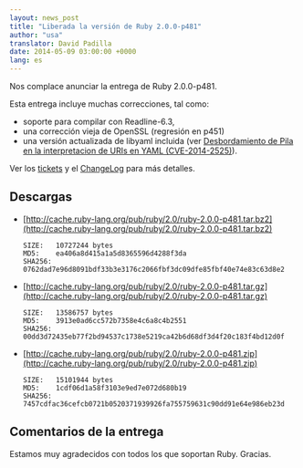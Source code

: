 ```yaml
---
layout: news_post
title: "Liberada la versión de Ruby 2.0.0-p481"
author: "usa"
translator: David Padilla
date: 2014-05-09 03:00:00 +0000
lang: es
---
```


Nos complace anunciar la entrega de Ruby 2.0.0-p481.

Esta entrega incluye muchas correcciones, tal como:

* soporte para compilar con Readline-6.3,
* una corrección vieja de OpenSSL (regresión en p451)
* una versión actualizada de libyaml incluida
  (ver [Desbordamiento de Pila en la interpretacion de URIs en YAML (CVE-2014-2525)](https://www.ruby-lang.org/es/news/2014/03/29/heap-overflow-in-yaml-uri-escape-parsing-cve-2014-2525/)).

Ver los [tickets](https://bugs.ruby-lang.org/projects/ruby-200/issues?set_filter=1&amp;status_id=5)
y el [ChangeLog](http://svn.ruby-lang.org/repos/ruby/tags/v2_0_0_481/ChangeLog)
para más detalles.

## Descargas

* [http://cache.ruby-lang.org/pub/ruby/2.0/ruby-2.0.0-p481.tar.bz2](http://cache.ruby-lang.org/pub/ruby/2.0/ruby-2.0.0-p481.tar.bz2)

      SIZE:   10727244 bytes
      MD5:    ea406a8d415a1a5d8365596d4288f3da
      SHA256: 0762dad7e96d8091bdf33b3e3176c2066fbf3dc09dfe85fbf40e74e83c63d8e2

* [http://cache.ruby-lang.org/pub/ruby/2.0/ruby-2.0.0-p481.tar.gz](http://cache.ruby-lang.org/pub/ruby/2.0/ruby-2.0.0-p481.tar.gz)

      SIZE:   13586757 bytes
      MD5:    3913e0ad6cc572b7358e4c6a8c4b2551
      SHA256: 00dd3d72435eb77f2bd94537c1738e5219ca42b6d68df3d4f20c183f4bd12d0f

* [http://cache.ruby-lang.org/pub/ruby/2.0/ruby-2.0.0-p481.zip](http://cache.ruby-lang.org/pub/ruby/2.0/ruby-2.0.0-p481.zip)

      SIZE:   15101944 bytes
      MD5:    1cdf06d1a58f3103e9ed7e072d680b19
      SHA256: 7457cdfac36cefcb0721b0520371939926fa755759631c90dd91e64e986eb23d

## Comentarios de la entrega

Estamos muy agradecidos con todos los que soportan Ruby.
Gracias.
